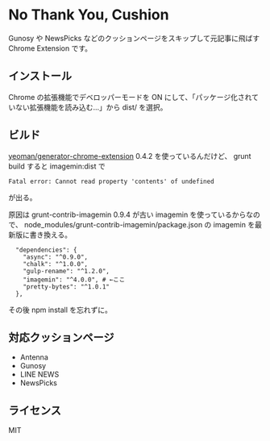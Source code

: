# No Thank You, Cushion

Gunosy や NewsPicks などのクッションページをスキップして元記事に飛ばす Chrome Extension です。

## インストール

Chrome の拡張機能でデベロッパーモードを ON にして、「パッケージ化されていない拡張機能を読み込む...」から dist/ を選択。

## ビルド

[yeoman/generator-chrome-extension](https://github.com/yeoman/generator-chrome-extension) 0.4.2 を使っているんだけど、
grunt build すると imagemin:dist で

```
Fatal error: Cannot read property 'contents' of undefined
```

が出る。

原因は grunt-contrib-imagemin 0.9.4 が古い imagemin を使っているからなので、
node_modules/grunt-contrib-imagemin/package.json の imagemin を最新版に書き換える。

```
  "dependencies": {
    "async": "^0.9.0",
    "chalk": "^1.0.0",
    "gulp-rename": "^1.2.0",
    "imagemin": "^4.0.0", # ←ここ
    "pretty-bytes": "^1.0.1"
  },
```

その後 npm install を忘れずに。

## 対応クッションページ

- Antenna
- Gunosy
- LINE NEWS
- NewsPicks

## ライセンス

MIT
